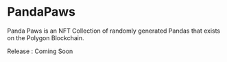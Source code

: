 # PandaPaws
Panda Paws is an NFT Collection of randomly generated Pandas that exists on the Polygon Blockchain. 

Release : Coming Soon
